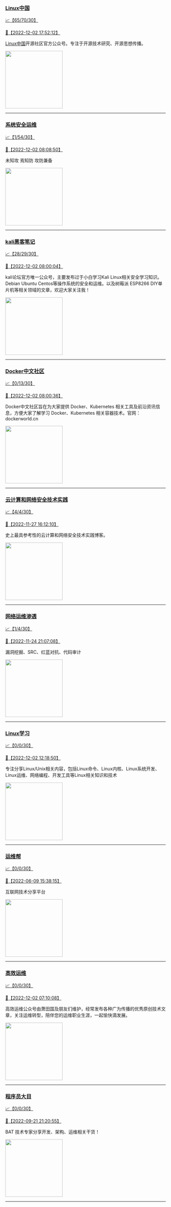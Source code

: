 
### [Linux中国](http://wechat.doonsec.com/wechat_echarts/?biz=MjM5NjQ4MjYwMQ==)

[:chart_with_upwards_trend:【65/70/30】](http://wechat.doonsec.com/wechat_echarts/?biz=MjM5NjQ4MjYwMQ==)

[:camera_flash:【2022-12-02 17:52:12】](https://mp.weixin.qq.com/s?__biz=MjM5NjQ4MjYwMQ==&mid=2664671442&idx=1&sn=2c0676fad7fe0e1ef93f0a03a73f4d76&chksm=bdcf93948ab81a82be735d3a4f97962ff7aac56c0b93070a72f4cf4e56c54ab62f735d759646&scene=27#wechat_redirect)

[Linux中国](https://linux.cn/)开源社区官方公众号。专注于开源技术研究、开源思想传播。

<img align="top" width="180" src="http://open.weixin.qq.com/qr/code?username=gh_52ef55f8adfd" alt="" />

---


### [系统安全运维](http://wechat.doonsec.com/wechat_echarts/?biz=Mzk0NjE0NDc5OQ==)

[:chart_with_upwards_trend:【1/54/30】](http://wechat.doonsec.com/wechat_echarts/?biz=Mzk0NjE0NDc5OQ==)

[:camera_flash:【2022-12-02 08:08:50】](https://mp.weixin.qq.com/s?__biz=Mzk0NjE0NDc5OQ==&mid=2247513009&idx=1&sn=a14538e01148cf436317c72466050e3b&chksm=c30860c1f47fe9d7268aa300b3dd7c97fe0eaa4b95fbfb142105c35772173ca0bbbf94a11316&scene=27#wechat_redirect)

未知攻 焉知防 攻防兼备

<img align="top" width="180" src="http://open.weixin.qq.com/qr/code?username=gh_2c298b630170" alt="" />

---


### [kali黑客笔记](http://wechat.doonsec.com/wechat_echarts/?biz=MzkxMzIwNTY1OA==)

[:chart_with_upwards_trend:【28/29/30】](http://wechat.doonsec.com/wechat_echarts/?biz=MzkxMzIwNTY1OA==)

[:camera_flash:【2022-12-02 08:00:04】](https://mp.weixin.qq.com/s?__biz=MzkxMzIwNTY1OA==&mid=2247492794&idx=1&sn=8f48917461d97929d7882ca64059486e&chksm=c103944ff6741d59cb4ccf94e9a609666495562dea8becc78cc146eeca4b4998d541a36cd566&scene=27#wechat_redirect)

kali论坛官方唯一公众号，主要发布过于小白学习Kali Linux相关安全学习知识。Debian Ubuntu Centos等操作系统的安全和运维。以及树莓派 ESP8266 DIY单片机等相关领域的文章，欢迎大家关注我！

<img align="top" width="180" src="http://open.weixin.qq.com/qr/code?username=gh_fbcaf351ddc1" alt="" />

---


### [Docker中文社区](http://wechat.doonsec.com/wechat_echarts/?biz=MzI1NzI5NDM4Mw==)

[:chart_with_upwards_trend:【0/13/30】](http://wechat.doonsec.com/wechat_echarts/?biz=MzI1NzI5NDM4Mw==)

[:camera_flash:【2022-12-02 08:00:36】](https://mp.weixin.qq.com/s?__biz=MzI1NzI5NDM4Mw==&mid=2247494157&idx=1&sn=b7fb77923faddfb82b18a4063e2c27ac&chksm=ea1b034ddd6c8a5bf1a904b8e2289c359f31f21bc52e1ff0eb65bce7b556c36260725df5e5b3&scene=27#wechat_redirect)

Docker中文社区旨在为大家提供 Docker、Kubernetes 相关工具及前沿资讯信息，方便大家了解学习 Docker、Kubernetes 相关容器技术。官网：dockerworld.cn

<img align="top" width="180" src="http://open.weixin.qq.com/qr/code?username=gh_8620cb9f61a5" alt="" />

---


### [云计算和网络安全技术实践](http://wechat.doonsec.com/wechat_echarts/?biz=MzA3MjM5MDc2Nw==)

[:chart_with_upwards_trend:【4/4/30】](http://wechat.doonsec.com/wechat_echarts/?biz=MzA3MjM5MDc2Nw==)

[:camera_flash:【2022-11-27 16:12:10】](https://mp.weixin.qq.com/s?__biz=MzA3MjM5MDc2Nw==&mid=2650747280&idx=1&sn=2d08ff53a78ff058927830a6f4fc3a56&chksm=87149090b0631986cbe789ec9139fb324bb0e14603a21efdca4de169ad9f343343347253fd74&scene=27#wechat_redirect)

史上最具参考性的云计算和网络安全技术实践博客。

<img align="top" width="180" src="http://open.weixin.qq.com/qr/code?username=gh_34d6b0cb5633" alt="" />

---


### [网络运维渗透](http://wechat.doonsec.com/wechat_echarts/?biz=MzA3MjMxODUwNg==)

[:chart_with_upwards_trend:【1/4/30】](http://wechat.doonsec.com/wechat_echarts/?biz=MzA3MjMxODUwNg==)

[:camera_flash:【2022-11-24 21:07:08】](https://mp.weixin.qq.com/s?__biz=MzA3MjMxODUwNg==&mid=2247485526&idx=1&sn=23e21247dca5bfacb00089c4a6a66ad0&chksm=9f216313a856ea050a56e89d2e7e83268c37effba7d9333dcd5ee1d34e6ca3b011d1f5692127&scene=27&key=9c79057bb4362cb6b58740468e0db8cedee61a6659795144ae24a86e30d3ad8b352b1e4c59efa69f7d52c01063cb24e9644e19acacaa2506499cc25b66da3878134b6e9b754d33da852372c377e7264571698d86f8c84118aba68d4d72ab35ef5f3c23745f449bad99819b4ebff83ba7b7a0870965a62aef89f74ca724ea7688&ascene=15&uin=NTY2NTA4NjQ%3D&devicetype=Windows+Server+2016+x64&version=63070517&lang=zh_CN&session_us=gh_c29b8eca5b6e&exportkey=n_ChQIAhIQ6ajKfhtBUb82jgGUEHsmPRL4AQIE97dBBAEAAAAAAI2BN4rRzsMAAAAOpnltbLcz9gKNyK89dVj06GLNi%2BptCaQauW%2BhE1NGjagFpb0ivuT13%2BV2eN1dDk%2BLerZdnZJ1KS2vMblN46LdXnoXEuFfSV1OEy0iA8wauiS%2ByYfrgLYncNu4ffPGTklh%2FYGSeoRe1EksGBYP65MzePEQuY79Ot5fvzZHqoiBPmtIVf1NJkZwPG1pqRibZQJswSg9nHS4j1Wqvun62HClC0HuetHBP9FloZp0wN2IySrVDJzctvTAGUccPsSvL8FbOcxkL5s0M9%2FlWdp5M%2Bqr6mP0jb1M90daQCNivbJ2j0EP&acctmode=0&pass_ticket=gy07S&scene=27#wechat_redirect)

漏洞挖掘、SRC、红蓝对抗、代码审计

<img align="top" width="180" src="http://open.weixin.qq.com/qr/code?username=gh_304f5239b3b0" alt="" />

---


### [Linux学习](http://wechat.doonsec.com/wechat_echarts/?biz=MzI4MDEwNzAzNg==)

[:chart_with_upwards_trend:【0/0/30】](http://wechat.doonsec.com/wechat_echarts/?biz=MzI4MDEwNzAzNg==)

[:camera_flash:【2022-12-02 12:18:50】](https://mp.weixin.qq.com/s?__biz=MzI4MDEwNzAzNg==&mid=2649459587&idx=1&sn=ec1cddf7bc0d124539beda5784297649&chksm=f3a2aaf0c4d523e6e1d48baa21371d73bcf357e503a170a2108e258436c0a68f0829d996e936&scene=27#wechat_redirect)

专注分享Linux/Unix相关内容，包括Linux命令、Linux内核、Linux系统开发、Linux运维、网络编程、开发工具等Linux相关知识和技术

<img align="top" width="180" src="http://open.weixin.qq.com/qr/code?username=gh_cb990d3ccd5f" alt="" />

---


### [运维帮](http://wechat.doonsec.com/wechat_echarts/?biz=MzA3MzYwNjQ3NA==)

[:chart_with_upwards_trend:【0/0/30】](http://wechat.doonsec.com/wechat_echarts/?biz=MzA3MzYwNjQ3NA==)

[:camera_flash:【2022-06-09 15:38:15】](https://mp.weixin.qq.com/s?__biz=MzA3MzYwNjQ3NA==&mid=2651301005&idx=1&sn=591c720a722d1091269049b822fa468b&chksm=84ff70a8b388f9beca2bbd95f4aa3fe7cb5fcb95b2b822a01b29b2a778b1a50d3ae19a0f9b3b&scene=27&key=3820ae6439ecdd67569d451dccff2df72725e4e22c34cf0a6ddd9a37045228bd9e958856d57127a3f0f2522acca0e50d1b9db03eea86dde0680fbf05e411e63a283bfecaed40196b0ed89737b29cc623c841187edc0bd2d4550f25978018b7b304803ce91e21d90c852d7aba839600f479f9b865321cb8c5435b0cd4edb5a8b0&ascene=15&uin=NTY2NTA4NjQ%3D&devicetype=Windows+Server+2016+x64&version=63060012&lang=zh_CN&session_us=gh_fc624022782d&exportkey=AxkXZwZaGn73CaYoM3ekAIk%3D&acctmode=0&pass_ticket=LY1K1kgm7M57xazR8DnzDx%2BiXiK1JFuyFgS5dcc8bbJqloaGfg67cPFCEdwYtoyz&wx_header=0&fontgear=2&scene=27#wechat_redirect)

互联网技术分享平台

<img align="top" width="180" src="http://open.weixin.qq.com/qr/code?username=gh_445a39329cd8" alt="" />

---


### [高效运维](http://wechat.doonsec.com/wechat_echarts/?biz=MzA4Nzg5Nzc5OA==)

[:chart_with_upwards_trend:【0/0/30】](http://wechat.doonsec.com/wechat_echarts/?biz=MzA4Nzg5Nzc5OA==)

[:camera_flash:【2022-12-02 07:10:08】](https://mp.weixin.qq.com/s?__biz=MzA4Nzg5Nzc5OA==&mid=2651726507&idx=1&sn=692ccd85c2efe09f2aa2e7ee4f24ce16&chksm=8bc8e102bcbf681493cc72eb1de374bf84cdde2e58a353ab78ebec6d797aebac6381fd8a174e&scene=27#wechat_redirect)

高效运维公众号由萧田国及朋友们维护，经常发布各种广为传播的优秀原创技术文章，关注运维转型，陪伴您的运维职业生涯，一起愉快滴发展。

<img align="top" width="180" src="http://open.weixin.qq.com/qr/code?username=gh_0fdeda7cb50a" alt="" />

---


### [程序员大目](http://wechat.doonsec.com/wechat_echarts/?biz=MzI4ODQ3NjE2OA==)

[:chart_with_upwards_trend:【0/0/30】](http://wechat.doonsec.com/wechat_echarts/?biz=MzI4ODQ3NjE2OA==)

[:camera_flash:【2022-09-21 21:20:55】](https://mp.weixin.qq.com/s?__biz=MzI4ODQ3NjE2OA==&mid=2247500356&idx=1&sn=69754a844e3a51a5427a0efec6aa45bd&chksm=ec3f5f23db48d6353810ef9157baf1fc90adbd884423aba73bd00450e5e6777e6e46dbe30489&scene=27&key=512fb80aa4f22d2a8ac8a7af6059d9b697eaef75ed0476d4690fc363cab93d636f7775d20d20fd3b1cd8bc051e62783ef79a2497a6b927846f0446f0af1324426177ebc087d480f11223e6aa409b2a26ab3d9ac220856bd51003dc89dc5306590dc812175fea69cf84266821b6f428181384d29a2d5a699f58c3d897ce4f980a&ascene=15&uin=MTA3Mzc3OTIzNQ%3D%3D&devicetype=Windows+Server+2016+x64&version=63070517&lang=zh_CN&session_us=gh_5f81484d311e&exportkey=AfaIj87lbeDD6CwHew4i%2FSM%3D&acctmode=0&pass_ticket=nP6spRM8hMyiazMifMuFetRdSji3u6F4iU1PoNglFE6zGbwDRWX%2F4QyvCBMQQBay&wx_header=0&fontgear=2&scene=27#wechat_redirect)

BAT 技术专家分享开发、架构、运维相关干货！

<img align="top" width="180" src="http://open.weixin.qq.com/qr/code?username=gh_e6849e368b5f" alt="" />

---

